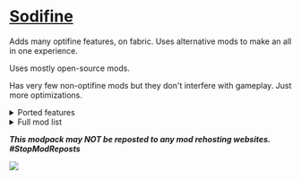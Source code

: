 # [Sodifine](https://modrinth.com/modpack/sodifinefabric)
Adds many optifine features, on fabric. Uses alternative mods to make an all in one experience.

Uses mostly open-source mods.

Has very few non-optifine mods but they don't interfere with gameplay. Just more optimizations.

<details>
<summary>Ported features</summary>

- Connected Textures
- 64 chunk render distance
- Zoom
- FPS Boost
- Dynamic Lights
- Optifine Supporter Capes
   - Free Capes
- Shader Support
- Fog Control
- Borderless Fullscreen
</details>

<details>
<summary>Full mod list</summary>

- Animatica
- Bobby
- Boosted Brightness
- Borderless Mining
- CIT Resewn
- Capes
- Clean F3
- Cloth Config API
- Continuity
- Cull Leaves
- Debugify
- Dynamic FPS
- Enhanced Block Entities
- Entity Culling
- Fabric API
- Fabric Language Kotlin
- FabricSkyboxes
- Fast Chest
- FerriteCore
- ImmediatelyFast
- Iris Shaders
- Krypton
- LambDynamicLights
- Main Menu Credits
- Memory Leak Fix
- More Culling
- MoreMcmeta
- No Fog
- Noxesium
- OptiGUI
- Reese's Sodium Options
- Screenshot Viewer
- Sodium
- Sodium Extra
- Starlight (Fabric)
- Very Many Players (Fabric)
- WI Zoom
- YetAnotherConfigLib
- [EMF] Entity Model Features [Fabric & Forge]
- [ETF] Entity Texture Features
</details>

***This modpack may NOT be reposted to any mod rehosting websites. #StopModReposts***

<a href="https://www.buymeacoffee.com/ordzy"><img src="https://img.buymeacoffee.com/button-api/?text=Buy me a coffee&emoji=🌴&slug=ordzy&button_colour=FFDD00&font_colour=000000&font_family=Cookie&outline_colour=000000&coffee_colour=ffffff" /></a>
